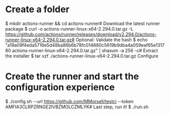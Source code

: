 # Create a folder
$ mkdir actions-runner && cd actions-runner# Download the latest runner package
$ curl -o actions-runner-linux-x64-2.294.0.tar.gz -L https://github.com/actions/runner/releases/download/v2.294.0/actions-runner-linux-x64-2.294.0.tar.gz# Optional: Validate the hash
$ echo "a19a09f4eda5716e5d48ba86b6b78fc014880c5619b9dba4a059eaf65e131780  actions-runner-linux-x64-2.294.0.tar.gz" | shasum -a 256 -c# Extract the installer
$ tar xzf ./actions-runner-linux-x64-2.294.0.tar.gz
Configure
# Create the runner and start the configuration experience
$ ./config.sh --url https://github.com/MMorsell/testci --token AMFIA3CLRPZRNGE2IVBZMOLCZMLYK# Last step, run it!
$ ./run.sh
